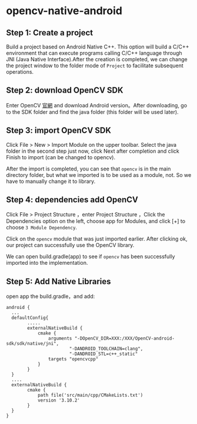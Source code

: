 # opencv-native-android
## Step 1: Create a project
Build a project based on Android Native C++. This option will build a C/C++ environment that can execute programs calling C/C++ language through JNI (Java Native Interface).After the creation is completed, we can change the project window to the folder mode of `Project` to facilitate subsequent operations.

## Step 2: download OpenCV SDK
Enter OpenCV [官網](https://opencv.org/releases/) and download Android version。After downloading, go to the SDK folder and find the java folder (this folder will be used later).

## Step 3: import OpenCV SDK
Click File > New > Import Module on the upper toolbar. Select the java folder in the second step just now, click Next after completion and click Finish to import (can be changed to opencv).

After the import is completed, you can see that `opencv` is in the main directory folder, but what we imported is to be used as a module, not. So we have to manually change it to library.

## Step 4: dependencies add OpenCV
Click File > Project Structure ，enter Project Structure ，Click the Dependencies option on the left, choose app for Modules, and click [+] to choose `3 Module Dependency`.

Click on the `opencv` module that was just imported earlier. After clicking ok, our project can successfully use the OpenCV library.

We can open build.gradle(app) to see if `opencv` has been successfully imported into the implementation.

## Step 5: Add Native Libraries
open app the build.gradle，and add:
```
android {
  ...
  defaultConfig{
        .....
        externalNativeBuild {
            cmake {
                arguments "-DOpenCV_DIR=XXX:/XXX/OpenCV-android-sdk/sdk/native/jni",
                        "-DANDROID_TOOLCHAIN=clang",
                        "-DANDROID_STL=c++_static"
                targets "opencvcpp"
            }
        }
  }
  ....
  externalNativeBuild {
        cmake {
            path file('src/main/cpp/CMakeLists.txt')
            version '3.10.2'
        }
  }
}
```
